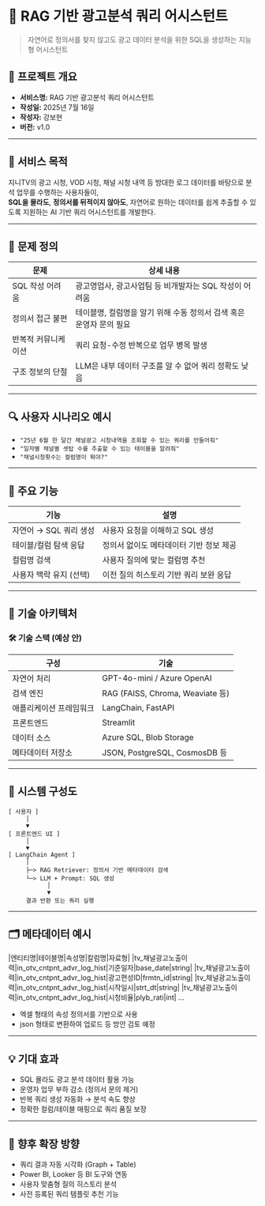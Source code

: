 # 🤖 RAG 기반 광고분석 쿼리 어시스턴트

> 자연어로 정의서를 찾지 않고도 광고 데이터 분석을 위한 SQL을 생성하는 지능형 어시스턴트

## 📌 프로젝트 개요

- **서비스명:** RAG 기반 광고분석 쿼리 어시스턴트
- **작성일:** 2025년 7월 16일
- **작성자:** 강보현
- **버전:** v1.0

---

## 🎯 서비스 목적

지니TV의 광고 시청, VOD 시청, 채널 시청 내역 등 방대한 로그 데이터를 바탕으로 분석 업무를 수행하는 사용자들이,  
**SQL을 몰라도**, **정의서를 뒤적이지 않아도**, 자연어로 원하는 데이터를 쉽게 추출할 수 있도록 지원하는 AI 기반 쿼리 어시스턴트를 개발한다.

---

## 🧠 문제 정의

| 문제 | 상세 내용 |
|------|-----------|
| SQL 작성 어려움 | 광고영업사, 광고사업팀 등 비개발자는 SQL 작성이 어려움 |
| 정의서 접근 불편 | 테이블명, 컬럼명을 알기 위해 수동 정의서 검색 혹은 운영자 문의 필요 |
| 반복적 커뮤니케이션 | 쿼리 요청-수정 반복으로 업무 병목 발생 |
| 구조 정보의 단절 | LLM은 내부 데이터 구조를 알 수 없어 쿼리 정확도 낮음 |

---

## 🔍 사용자 시나리오 예시

- `"25년 6월 한 달간 채널광고 시청내역을 조회할 수 있는 쿼리를 만들어줘"`
- `"일자별 채널별 셋탑 수를 추출할 수 있는 테이블을 알려줘"`
- `"채널시청횟수는 컬럼명이 뭐야?"`

---

## 🧩 주요 기능

| 기능 | 설명 |
|------|------|
| 자연어 → SQL 쿼리 생성 | 사용자 요청을 이해하고 SQL 생성 |
| 테이블/컬럼 탐색 응답 | 정의서 없이도 메타데이터 기반 정보 제공 |
| 컬럼명 검색 | 사용자 질의에 맞는 컬럼명 추천 |
| 사용자 맥락 유지 (선택) | 이전 질의 히스토리 기반 쿼리 보완 응답 |

---

## 🔧 기술 아키텍처

### 🛠 기술 스택 (예상 안)

| 구성 | 기술 |
|------|------|
| 자연어 처리 | GPT-4o-mini / Azure OpenAI |
| 검색 엔진 | RAG (FAISS, Chroma, Weaviate 등) |
| 애플리케이션 프레임워크 | LangChain, FastAPI |
| 프론트엔드 | Streamlit |
| 데이터 소스 | Azure SQL, Blob Storage |
| 메타데이터 저장소 | JSON, PostgreSQL, CosmosDB 등

---

## 🧱 시스템 구성도

```plaintext
[ 사용자 ]
     │
     ▼
[ 프론트엔드 UI ]
     │
     ▼
[ LangChain Agent ]
     │
     ├─> RAG Retriever: 정의서 기반 메타데이터 검색
     └─> LLM + Prompt: SQL 생성
           │
           ▼
     결과 반환 또는 쿼리 실행
````

---

## 🗂 메타데이터 예시

|엔티티명|테이블명|속성명|칼럼명|자료형|
|tv_채널광고노출이력|in_otv_cntpnt_advr_log_hist|기준일자|base_date|string|
|tv_채널광고노출이력|in_otv_cntpnt_advr_log_hist|광고편성ID|frmtn_id|string|
|tv_채널광고노출이력|in_otv_cntpnt_advr_log_hist|시작일시|strt_dt|string|
|tv_채널광고노출이력|in_otv_cntpnt_advr_log_hist|시청비율|plyb_rati|int|
...

* 엑셀 형태의 속성 정의서를 기반으로 사용
* json 형태로 변환하여 업로드 등 방안 검토 예정

---

## 💡 기대 효과

* SQL 몰라도 광고 분석 데이터 활용 가능
* 운영자 업무 부하 감소 (정의서 문의 제거)
* 반복 쿼리 생성 자동화 → 분석 속도 향상
* 정확한 컬럼/테이블 매핑으로 쿼리 품질 보장

---

## 📝 향후 확장 방향

* 쿼리 결과 자동 시각화 (Graph + Table)
* Power BI, Looker 등 BI 도구와 연동
* 사용자 맞춤형 질의 히스토리 분석
* 사전 등록된 쿼리 템플릿 추천 기능

```
